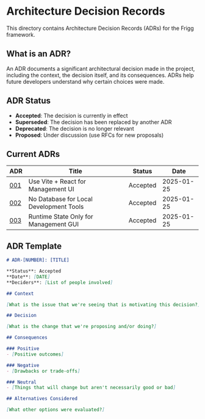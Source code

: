 # Architecture Decision Records

This directory contains Architecture Decision Records (ADRs) for the Frigg framework.

## What is an ADR?

An ADR documents a significant architectural decision made in the project, including the context, the decision itself, and its consequences. ADRs help future developers understand why certain choices were made.

## ADR Status

- **Accepted**: The decision is currently in effect
- **Superseded**: The decision has been replaced by another ADR
- **Deprecated**: The decision is no longer relevant
- **Proposed**: Under discussion (use RFCs for new proposals)

## Current ADRs

| ADR | Title | Status | Date |
|-----|-------|--------|------|
| [001](./001-use-vite-for-management-ui.md) | Use Vite + React for Management UI | Accepted | 2025-01-25 |
| [002](./002-no-database-for-local-dev.md) | No Database for Local Development Tools | Accepted | 2025-01-25 |
| [003](./003-runtime-state-only.md) | Runtime State Only for Management GUI | Accepted | 2025-01-25 |

## ADR Template

```markdown
# ADR-[NUMBER]: [TITLE]

**Status**: Accepted  
**Date**: [DATE]  
**Deciders**: [List of people involved]  

## Context

[What is the issue that we're seeing that is motivating this decision?]

## Decision

[What is the change that we're proposing and/or doing?]

## Consequences

### Positive
- [Positive outcomes]

### Negative
- [Drawbacks or trade-offs]

### Neutral
- [Things that will change but aren't necessarily good or bad]

## Alternatives Considered

[What other options were evaluated?]
```